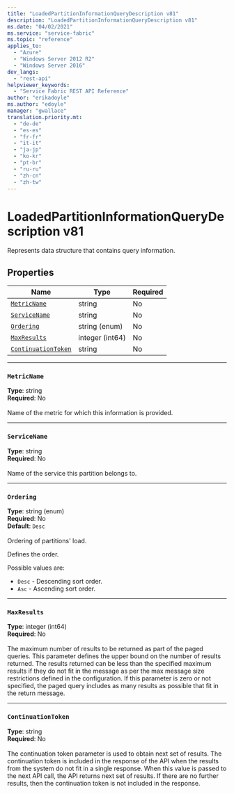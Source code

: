 ```yaml
---
title: "LoadedPartitionInformationQueryDescription v81"
description: "LoadedPartitionInformationQueryDescription v81"
ms.date: "04/02/2021"
ms.service: "service-fabric"
ms.topic: "reference"
applies_to: 
  - "Azure"
  - "Windows Server 2012 R2"
  - "Windows Server 2016"
dev_langs: 
  - "rest-api"
helpviewer_keywords: 
  - "Service Fabric REST API Reference"
author: "erikadoyle"
ms.author: "edoyle"
manager: "gwallace"
translation.priority.mt: 
  - "de-de"
  - "es-es"
  - "fr-fr"
  - "it-it"
  - "ja-jp"
  - "ko-kr"
  - "pt-br"
  - "ru-ru"
  - "zh-cn"
  - "zh-tw"
---
```

# LoadedPartitionInformationQueryDescription v81

Represents data structure that contains query information.

## Properties
| Name | Type | Required |
| --- | --- | --- |
| [`MetricName`](#metricname) | string | No |
| [`ServiceName`](#servicename) | string | No |
| [`Ordering`](#ordering) | string (enum) | No |
| [`MaxResults`](#maxresults) | integer (int64) | No |
| [`ContinuationToken`](#continuationtoken) | string | No |

____
### `MetricName`
__Type__: string <br/>
__Required__: No<br/>
<br/>
Name of the metric for which this information is provided.

____
### `ServiceName`
__Type__: string <br/>
__Required__: No<br/>
<br/>
Name of the service this partition belongs to.

____
### `Ordering`
__Type__: string (enum) <br/>
__Required__: No<br/>
__Default__: `Desc` <br/>
<br/>
Ordering of partitions' load.

Defines the order.

Possible values are: 

  - `Desc` - Descending sort order.
  - `Asc` - Ascending sort order.



____
### `MaxResults`
__Type__: integer (int64) <br/>
__Required__: No<br/>
<br/>
The maximum number of results to be returned as part of the paged queries. This parameter defines the upper bound on the number of results returned. The results returned can be less than the specified maximum results if they do not fit in the message as per the max message size restrictions defined in the configuration. If this parameter is zero or not specified, the paged query includes as many results as possible that fit in the return message.

____
### `ContinuationToken`
__Type__: string <br/>
__Required__: No<br/>
<br/>
The continuation token parameter is used to obtain next set of results. The continuation token is included in the response of the API when the results from the system do not fit in a single response. When this value is passed to the next API call, the API returns next set of results. If there are no further results, then the continuation token is not included in the response.

